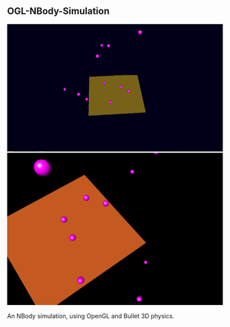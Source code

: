 ## OGL-NBody-Simulation
![1](https://github.com/stevenaci/OGL-NBody-Simulation/blob/master/Game/screenshots/0.png)
![2](https://github.com/stevenaci/OGL-NBody-Simulation/blob/master/Game/screenshots/1.png)

An NBody simulation, using OpenGL and Bullet 3D physics.
